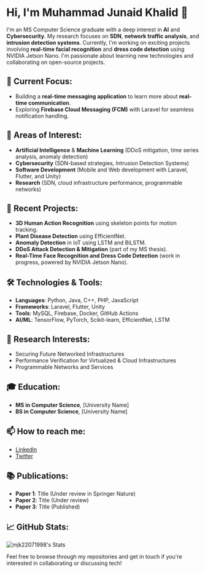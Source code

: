 # Hi, I'm Muhammad Junaid Khalid 👋

I'm an MS Computer Science graduate with a deep interest in **AI** and **Cybersecurity**. My research focuses on **SDN**, **network traffic analysis**, and **intrusion detection systems**. Currently, I'm working on exciting projects involving **real-time facial recognition** and **dress code detection** using NVIDIA Jetson Nano. I'm passionate about learning new technologies and collaborating on open-source projects.

## 🚀 Current Focus:
- Building a **real-time messaging application** to learn more about **real-time communication**.
- Exploring **Firebase Cloud Messaging (FCM)** with Laravel for seamless notification handling.

## 🌱 Areas of Interest:
- **Artificial Intelligence** & **Machine Learning** (DDoS mitigation, time series analysis, anomaly detection)
- **Cybersecurity** (SDN-based strategies, Intrusion Detection Systems)
- **Software Development** (Mobile and Web development with Laravel, Flutter, and Unity)
- **Research** (SDN, cloud infrastructure performance, programmable networks)

## 📝 Recent Projects:
- **3D Human Action Recognition** using skeleton points for motion tracking.
- **Plant Disease Detection** using EfficientNet.
- **Anomaly Detection** in IoT using LSTM and BiLSTM.
- **DDoS Attack Detection & Mitigation** (part of my MS thesis).
- **Real-Time Face Recognition and Dress Code Detection** (work in progress, powered by NVIDIA Jetson Nano).

## 🛠️ Technologies & Tools:
- **Languages**: Python, Java, C++, PHP, JavaScript
- **Frameworks**: Laravel, Flutter, Unity
- **Tools**: MySQL, Firebase, Docker, GitHub Actions
- **AI/ML**: TensorFlow, PyTorch, Scikit-learn, EfficientNet, LSTM

## 🔭 Research Interests:
- Securing Future Networked Infrastructures
- Performance Verification for Virtualized & Cloud Infrastructures
- Programmable Networks and Services

## 🎓 Education:
- **MS in Computer Science**, [University Name]
- **BS in Computer Science**, [University Name]

## 📫 How to reach me:
- [LinkedIn](https://www.linkedin.com/in/your-linkedin-profile)
- [Twitter](https://twitter.com/your-twitter-handle)

## 📚 Publications:
- **Paper 1**: Title (Under review in Springer Nature)
- **Paper 2**: Title (Under review)
- **Paper 3**: Title (Published)

## 📈 GitHub Stats:
![mjk22071998's Stats](https://github-readme-stats.vercel.app/api?username=mjk22071998&theme=vue-dark&show_icons=true&hide_border=true&count_private=true)

Feel free to browse through my repositories and get in touch if you're interested in collaborating or discussing tech!
